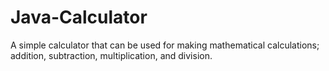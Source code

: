 # Java-Calculator
A simple calculator that can be used for making mathematical calculations; addition, subtraction, multiplication, and division.
